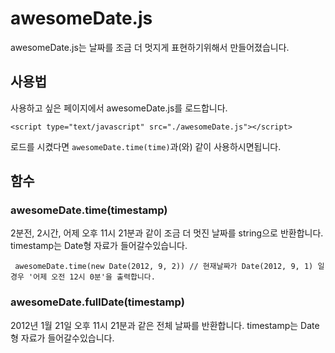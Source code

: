 # awesomeDate.js

awesomeDate.js는 날짜를 조금 더 멋지게 표현하기위해서 만들어졌습니다.

## 사용법

사용하고 싶은 페이지에서 awesomeDate.js를 로드합니다.

    <script type="text/javascript" src="./awesomeDate.js"></script> 

로드를 시켰다면 `awesomeDate.time(time)`과(와) 같이 사용하시면됩니다.

## 함수

### awesomeDate.time(timestamp)

 2분전, 2시간, 어제 오후 11시 21분과 같이 조금 더 멋진 날짜를 string으로 반환합니다.
 timestamp는 Date형 자료가 들어갈수있습니다.

     awesomeDate.time(new Date(2012, 9, 2)) // 현재날짜가 Date(2012, 9, 1) 일 경우 '어제 오전 12시 0분'을 출력합니다.

### awesomeDate.fullDate(timestamp)

 2012년 1월 21일 오후 11시 21분과 같은 전체 날짜를 반환합니다. 
 timestamp는 Date형 자료가 들어갈수있습니다.
